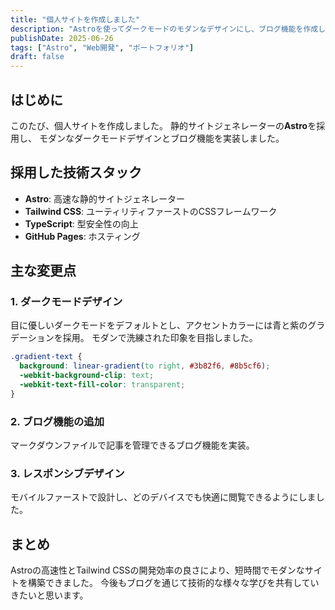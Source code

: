 ```yaml
---
title: "個人サイトを作成しました"
description: "Astroを使ってダークモードのモダンなデザインにし、ブログ機能を作成しました。"
publishDate: 2025-06-26
tags: ["Astro", "Web開発", "ポートフォリオ"]
draft: false
---
```


## はじめに

このたび、個人サイトを作成しました。
静的サイトジェネレーターの**Astro**を採用し、
モダンなダークモードデザインとブログ機能を実装しました。

## 採用した技術スタック

- **Astro**: 高速な静的サイトジェネレーター
- **Tailwind CSS**: ユーティリティファーストのCSSフレームワーク
- **TypeScript**: 型安全性の向上
- **GitHub Pages**: ホスティング

## 主な変更点

### 1. ダークモードデザイン

目に優しいダークモードをデフォルトとし、アクセントカラーには青と紫のグラデーションを採用。
モダンで洗練された印象を目指しました。

```css
.gradient-text {
  background: linear-gradient(to right, #3b82f6, #8b5cf6);
  -webkit-background-clip: text;
  -webkit-text-fill-color: transparent;
}
```

### 2. ブログ機能の追加

マークダウンファイルで記事を管理できるブログ機能を実装。

### 3. レスポンシブデザイン

モバイルファーストで設計し、どのデバイスでも快適に閲覧できるようにしました。

## まとめ

Astroの高速性とTailwind CSSの開発効率の良さにより、短時間でモダンなサイトを構築できました。
今後もブログを通じて技術的な様々な学びを共有していきたいと思います。
